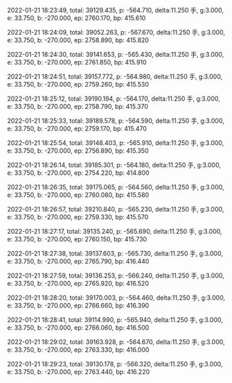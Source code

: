 2022-01-21 18:23:49, total: 39129.435, p: -564.710, delta:11.250 手, g:3.000, e: 33.750, b: -270.000, ep: 2760.170, bp: 415.610

2022-01-21 18:24:09, total: 39052.263, p: -567.670, delta:11.250 手, g:3.000, e: 33.750, b: -270.000, ep: 2758.890, bp: 415.820

2022-01-21 18:24:30, total: 39141.653, p: -565.430, delta:11.250 手, g:3.000, e: 33.750, b: -270.000, ep: 2761.850, bp: 415.910

2022-01-21 18:24:51, total: 39157.772, p: -564.980, delta:11.250 手, g:3.000, e: 33.750, b: -270.000, ep: 2759.260, bp: 415.530

2022-01-21 18:25:12, total: 39190.194, p: -564.170, delta:11.250 手, g:3.000, e: 33.750, b: -270.000, ep: 2758.790, bp: 415.370

2022-01-21 18:25:33, total: 39189.578, p: -564.590, delta:11.250 手, g:3.000, e: 33.750, b: -270.000, ep: 2759.170, bp: 415.470

2022-01-21 18:25:54, total: 39148.403, p: -565.910, delta:11.250 手, g:3.000, e: 33.750, b: -270.000, ep: 2756.890, bp: 415.350

2022-01-21 18:26:14, total: 39185.301, p: -564.180, delta:11.250 手, g:3.000, e: 33.750, b: -270.000, ep: 2754.220, bp: 414.800

2022-01-21 18:26:35, total: 39175.065, p: -564.560, delta:11.250 手, g:3.000, e: 33.750, b: -270.000, ep: 2760.080, bp: 415.580

2022-01-21 18:26:57, total: 39210.840, p: -565.230, delta:11.250 手, g:3.000, e: 33.750, b: -270.000, ep: 2759.330, bp: 415.570

2022-01-21 18:27:17, total: 39135.240, p: -565.690, delta:11.250 手, g:3.000, e: 33.750, b: -270.000, ep: 2760.150, bp: 415.730

2022-01-21 18:27:38, total: 39137.603, p: -565.730, delta:11.250 手, g:3.000, e: 33.750, b: -270.000, ep: 2765.790, bp: 416.440

2022-01-21 18:27:59, total: 39136.253, p: -566.240, delta:11.250 手, g:3.000, e: 33.750, b: -270.000, ep: 2765.920, bp: 416.520

2022-01-21 18:28:20, total: 39170.003, p: -564.460, delta:11.250 手, g:3.000, e: 33.750, b: -270.000, ep: 2766.660, bp: 416.390

2022-01-21 18:28:41, total: 39114.990, p: -565.940, delta:11.250 手, g:3.000, e: 33.750, b: -270.000, ep: 2766.060, bp: 416.500

2022-01-21 18:29:02, total: 39163.928, p: -564.670, delta:11.250 手, g:3.000, e: 33.750, b: -270.000, ep: 2763.330, bp: 416.000

2022-01-21 18:29:23, total: 39130.178, p: -566.320, delta:11.250 手, g:3.000, e: 33.750, b: -270.000, ep: 2763.440, bp: 416.220